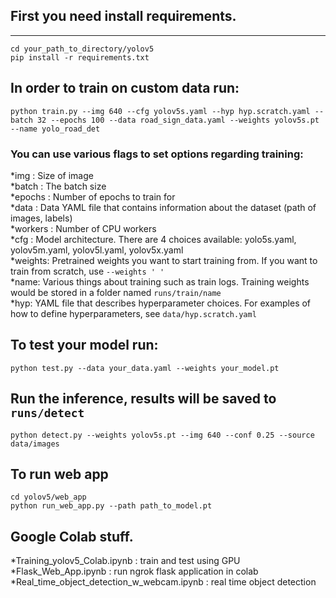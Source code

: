 ## First you need install requirements.
---
`cd your_path_to_directory/yolov5` </br>
`pip install -r requirements.txt`


## In order to train on custom data run:

`python train.py --img 640 --cfg yolov5s.yaml --hyp hyp.scratch.yaml --batch 32 --epochs 100 --data road_sign_data.yaml --weights yolov5s.pt  --name yolo_road_det`

### You can use various flags to set options regarding training:
*img : Size of image </br>
*batch : The batch size </br>
*epochs : Number of epochs to train for </br>
*data : Data YAML file that contains information about the dataset (path of images, labels) </br>
*workers : Number of CPU workers </br>
*cfg : Model architecture. There are 4 choices available: yolo5s.yaml, yolov5m.yaml, yolov5l.yaml, yolov5x.yaml </br>
*weights: Pretrained weights you want to start training from. If you want to train from scratch, use `--weights ' '` </br>
*name: Various things about training such as train logs. Training weights would be stored in a folder named `runs/train/name` </br>
*hyp: YAML file that describes hyperparameter choices. For examples of how to define hyperparameters, see `data/hyp.scratch.yaml`

## To test your model run:

`python test.py --data your_data.yaml --weights your_model.pt`

## Run the inference, results will be saved to `runs/detect`

`python detect.py --weights yolov5s.pt --img 640 --conf 0.25 --source data/images`

## To run web app

`cd yolov5/web_app` </br>
`python run_web_app.py --path path_to_model.pt`
## Google Colab stuff.

*Training_yolov5_Colab.ipynb : train and test using GPU </br>
*Flask_Web_App.ipynb : run ngrok flask application in colab </br>
*Real_time_object_detection_w_webcam.ipynb : real time object detection
